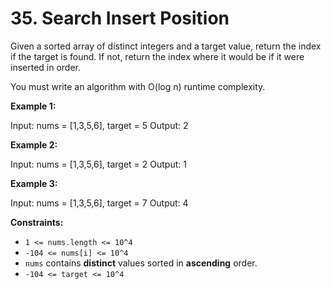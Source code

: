 # 35. Search Insert Position

Given a sorted array of distinct integers and a target value, return the index if the target is found. If not, return the index where it would be if it were inserted in order.

You must write an algorithm with O(log n) runtime complexity.

**Example 1:**

Input: nums = [1,3,5,6], target = 5
Output: 2

**Example 2:**

Input: nums = [1,3,5,6], target = 2
Output: 1

**Example 3:**

Input: nums = [1,3,5,6], target = 7
Output: 4

**Constraints:**

- `1 <= nums.length <= 10^4`
- `-104 <= nums[i] <= 10^4`
- `nums` contains **distinct** values sorted in **ascending** order.
- `-104 <= target <= 10^4`
